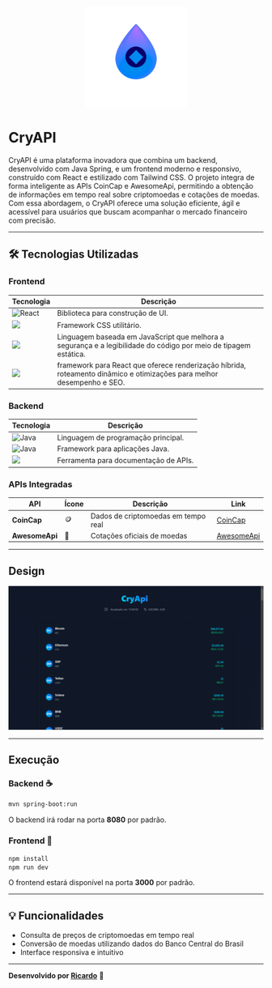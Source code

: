 <p align="center">
  <img src="https://github.com/RLC02/RLC02/blob/main/CryApiLogo.png?raw=true" width="200" height="200" />
</p>

# CryAPI 

CryAPI é uma plataforma inovadora que combina um backend, desenvolvido com Java Spring, e um frontend moderno e responsivo, construído com React e estilizado com Tailwind CSS. O projeto integra de forma inteligente as APIs CoinCap e AwesomeApi, permitindo a obtenção de informações em tempo real sobre criptomoedas e cotações de moedas. Com essa abordagem, o CryAPI oferece uma solução eficiente, ágil e acessível para usuários que buscam acompanhar o mercado financeiro com precisão.

---

## 🛠️ Tecnologias Utilizadas

### **Frontend**
| Tecnologia       | Descrição                     |
|------------------|-------------------------------|
|    <img src="https://img.shields.io/badge/react%20-%2320232a.svg?&style=for-the-badge&logo=react&logoColor=&color=blue" alt="React"/>  | Biblioteca para construção de UI. |
|    <img src="https://img.shields.io/badge/Tailwind_CSS-grey?style=for-the-badge&logo=tailwind-css&logoColor=38B2AC"/> | Framework CSS utilitário.      |
| <img src="https://img.shields.io/badge/TypeScript-3178C6?style=for-the-badge&logo=typescript&logoColor=white"/> | Linguagem baseada em JavaScript que melhora a segurança e a legibilidade do código por meio de tipagem estática. |
| <img src="https://img.shields.io/badge/next.js-000000?style=for-the-badge&logo=nextdotjs&logoColor=white"/> | framework para React que oferece renderização híbrida, roteamento dinâmico e otimizações para melhor desempenho e SEO. |

### **Backend**
| Tecnologia           | Descrição                          |
|---------------------|------------------------------------|
| <img src="https://img.shields.io/badge/java-%23ED8B00.svg?&style=for-the-badge&logo=openjdk&logoColor=&color=" alt="Java"/> | Linguagem de programação principal. |
| <img src="https://img.shields.io/badge/spring-%23ED8B00.svg?&style=for-the-badge&logo=spring&logoColor=&color=white" alt="Java"/> | Framework para aplicações Java.     |
| <img src="https://img.shields.io/badge/-Swagger-%2385EA2D?style=for-the-badge&logo=swagger&logoColor=black"/> | Ferramenta para documentação de APIs. |

### **APIs Integradas**
| API               | Ícone | Descrição                          | Link |
|-------------------|-------|------------------------------------|------|
| **CoinCap**       | 🪙   | Dados de criptomoedas em tempo real| [CoinCap](https://coincap.io/) |
| **AwesomeApi** | 🏦   | Cotações oficiais de moedas        | [AwesomeApi](https://docs.awesomeapi.com.br/api-de-moedas) |

---
## Design

<p align="center">
  <img src="https://github.com/RLC02/RLC02/blob/main/CryApiScreen.png?raw=true" />
</p>

---

## Execução

### **Backend** ☕
```bash
mvn spring-boot:run
```
O backend irá rodar na porta **8080** por padrão.

### **Frontend** 👾
```bash
npm install
npm run dev
```
O frontend estará disponível na porta **3000** por padrão.

---

## 💡 Funcionalidades
- Consulta de preços de criptomoedas em tempo real
- Conversão de moedas utilizando dados do Banco Central do Brasil
- Interface responsiva e intuitivo 

---
**Desenvolvido por [Ricardo](https://github.com/RLC02)** 🚀

